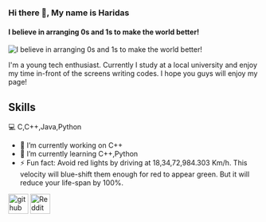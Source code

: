 ### Hi there 👋, My name is Haridas 
#### I believe in arranging 0s and 1s to make the world better!
![I believe in arranging 0s and 1s to make the world better!](https://media-exp3.licdn.com/dms/image/C4D16AQFSwFrv3lXoLA/profile-displaybackgroundimage-shrink_350_1400/0/1620845417534?e=1629331200&v=beta&t=h2PlegC53K_GOdvHcEXDchcdb0Vap7Ptuerrknht4ec)

I'm a young tech enthusiast. Currently I study at a local university and enjoy my time in-front of the screens writing codes. I hope you guys will enjoy my page! 

## Skills 

💻 C,C++,Java,Python

- 🔭 I’m currently working on C++ 
- 🌱 I’m currently learning C++,Python 
- ⚡ Fun fact: Avoid red lights by driving at 18,34,72,984.303 Km/h. This velocity will blue-shift them enough for red to appear green. But it will reduce your life-span by 100%. 


[<img src='https://cdn.jsdelivr.net/npm/simple-icons@3.0.1/icons/github.svg' alt='github' height='40'>](https://github.com/HP3-16)  [<img src='https://cdn.jsdelivr.net/npm/simple-icons@3.0.1/icons/reddit.svg' alt='Reddit' height='40'>](https://www.reddit.com/user/Shayquaza-Cygnus-316)  

